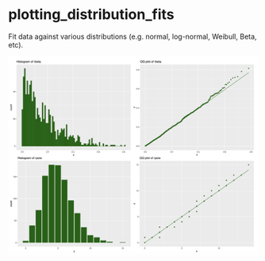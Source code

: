 # plotting_distribution_fits
Fit data against various distributions (e.g. normal, log-normal, Weibull, Beta, etc).


![Examples of distribution fits](/fit_examples.png?raw=true "Examples of distribution fits")